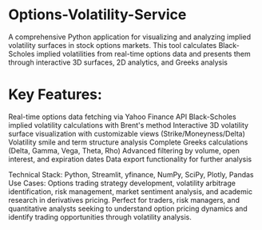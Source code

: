 # Options-Volatility-Service
A comprehensive Python application for visualizing and analyzing implied volatility surfaces in stock options markets. This tool calculates Black-Scholes implied volatilities from real-time options data and presents them through interactive 3D surfaces, 2D analytics, and Greeks analysis

# Key Features:

Real-time options data fetching via Yahoo Finance API
Black-Scholes implied volatility calculations with Brent's method
Interactive 3D volatility surface visualization with customizable views (Strike/Moneyness/Delta)
Volatility smile and term structure analysis
Complete Greeks calculations (Delta, Gamma, Vega, Theta, Rho)
Advanced filtering by volume, open interest, and expiration dates
Data export functionality for further analysis

Technical Stack: Python, Streamlit, yfinance, NumPy, SciPy, Plotly, Pandas
Use Cases: Options trading strategy development, volatility arbitrage identification, risk management, market sentiment analysis, and academic research in derivatives pricing.
Perfect for traders, risk managers, and quantitative analysts seeking to understand option pricing dynamics and identify trading opportunities through volatility analysis.
